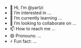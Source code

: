 - 👋 Hi, I’m @yartzi
- 👀 I’m interested in ...
- 🌱 I’m currently learning ...
- 💞️ I’m looking to collaborate on ...
- 📫 How to reach me ...
- 😄 Pronouns: ...
- ⚡ Fun fact: ...

<!---
yartzi/yartzi is a ✨ special ✨ repository because its `README.md` (this file) appears on your GitHub profile.
You can click the Preview link to take a look at your changes.
--->
